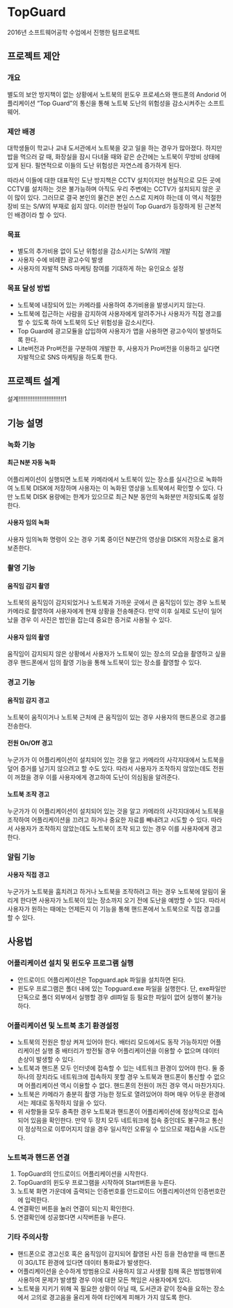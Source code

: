 # TopGuard
2016년 소프트웨어공학 수업에서 진행한 텀프로젝트

## 프로젝트 제안

### 개요
별도의 보안 방지책이 없는 상황에서 노트북의 윈도우 프로세스와 핸드폰의 Andorid 어플리케이션 “Top Guard”의 통신을 통해 노트북 도난의 위험성을 감소시켜주는 소프트웨어.

### 제안 배경
대학생들이 학교나 교내 도서관에서 노트북을 갖고 일을 하는 경우가 많아졌다. 하지만 밥을 먹으러 갈 때, 화장실을 잠시 다녀올 때와 같은 순간에는 노트북이 무방비 상태에 있게 된다. 필연적으로 이들의 도난 위험성은 자연스레 증가하게 된다.

따라서 이들에 대한 대표적인 도난 방지책은 CCTV 설치이지만 현실적으로 모든 곳에 CCTV를 설치하는 것은 불가능하며 아직도 우리 주변에는 CCTV가 설치되지 않은 곳이 많이 있다. 그러므로 결국 본인의 물건은 본인 스스로 지켜야 하는데 이 역시 적절한 장비 또는 S/W의 부재로 쉽지 않다. 이러한 현실이 Top Guard가 등장하게 된 근본적인 배경이라 할 수 있다.

### 목표
* 별도의 추가비용 없이 도난 위험성을 감소시키는 S/W의 개발
* 사용자 수에 비례한 광고수익 발생
* 사용자의 자발적 SNS 마케팅 참여를 기대하게 하는 유인요소 설정

### 목표 달성 방법
* 노트북에 내장되어 있는 카메라를 사용하여 추가비용을 발생시키지 않는다.
* 노트북에 접근하는 사람을 감지하여 사용자에게 알려주거나 사용자가 직접 경고를 할 수 있도록 하여 노트북의 도난 위험성을 감소시킨다.
* Top Guard에 광고모듈을 삽입하여 사용자가 앱을 사용하면 광고수익이 발생하도록 한다.
* Lite버전과 Pro버전을 구분하여 개발한 후, 사용자가 Pro버전을 이용하고 싶다면 자발적으로 SNS 마케팅을 하도록 한다.

## 프로젝트 설계
설계!!!!!!!!!!!!!!!!!!!!!!!!!!1

## 기능 설명
### 녹화 기능
#### 최근 N분 자동 녹화
어플리케이션이 실행되면 노트북 카메라에서 노트북이 있는 장소를 실시간으로 녹화하여 노트북 DISK에 저장하며 사용자는 이 녹화된 영상을 노트북에서 확인할 수 있다. 다만 노트북 DISK 용량에는 한계가 있으므로 최근 N분 동안의 녹화분만 저장되도록 설정한다.
#### 사용자 임의 녹화
사용자 임의녹화 명령이 오는 경우 기록 중이던 N분간의 영상을 DISK의 저장소로 옮겨 보존한다. 

### 촬영 기능
#### 움직임 감지 촬영
노트북의 움직임이 감지되었거나 노트북과 가까운 곳에서 큰 움직임이 있는 경우 노트북 카메라로 촬영하여 사용자에게 현재 상황을 전송해준다. 만약 이후 실제로 도난이 일어났을 경우 이 사진은 범인을 잡는데 중요한 증거로 사용될 수 있다.
#### 사용자 임의 촬영
움직임이 감지되지 않은 상황에서 사용자가 노트북이 있는 장소의 모습을 촬영하고 싶을 경우 핸드폰에서 임의 촬영 기능을 통해 노트북이 있는 장소를 촬영할 수 있다. 

### 경고 기능
#### 움직임 감지 경고
노트북이 움직이거나 노트북 근처에 큰 움직임이 있는 경우 사용자의 핸드폰으로 경고를 전송한다.
#### 전원 On/Off 경고
누군가가 이 어플리케이션이 설치되어 있는 것을 알고 카메라의 사각지대에서 노트북을 덮어 증거를 남기지 않으려고 할 수도 있다. 따라서 사용자가 조작하지 않았는데도 전원이 꺼졌을 경우 이를 사용자에게 경고하여 도난이 의심됨을 알려준다.
#### 노트북 조작 경고
누군가가 이 어플리케이션이 설치되어 있는 것을 알고 카메라의 사각지대에서 노트북을 조작하여 어플리케이션을 끄려고 하거나 중요한 자료를 빼내려고 시도할 수 있다. 따라서 사용자가 조작하지 않았는데도 노트북이 조작 되고 있는 경우 이를 사용자에게 경고한다.

### 알림 기능
#### 사용자 직접 경고
누군가가 노트북을 훔치려고 하거나 노트북을 조작하려고 하는 경우 노트북에 알림이 울리게 한다면 사용자가 노트북이 있는 장소까지 오기 전에 도난을 예방할 수 있다. 따라서 사용자가 원하는 때에는 언제든지 이 기능을 통해 핸드폰에서 노트북으로 직접 경고를 할 수 있다.

## 사용법
### 어플리케이션 설치 및 윈도우 프로그램 실행
* 안드로이드 어플리케이션은 Topguard.apk 파일을 설치하면 된다.
* 윈도우 프로그램은 폴더 내에 있는 Topguard.exe 파일을 실행한다. 단, exe파일만 단독으로 폴더 외부에서 실행할 경우 dll파일 등 필요한 파일이 없어 실행이 불가능하다.

### 어플리케이션 및 노트북 초기 환경설정
* 노트북의 전원은 항상 켜져 있어야 한다. 배터리 모드에서도 동작 가능하지만 어플리케이션 실행 중 배터리가 방전될 경우 어플리케이션을 이용할 수 없으며 데이터 손상이 발생할 수 있다.
* 노트북과 핸드폰 모두 인터넷에 접속할 수 있는 네트워크 환경이 있어야 한다. 둘 중 하나의 장치라도 네트워크에 접속하지 못할 경우 노트북과 핸드폰이 통신할 수 없으며 어플리케이션 역시 이용할 수 없다. 핸드폰의 전원이 꺼진 경우 역시 마찬가지다.
* 노트북은 카메라가 충분히 촬영 가능한 정도로 열려있어야 하며 매우 어두운 환경에서는 제대로 동작하지 않을 수 있다.
* 위 사항들을 모두 충족한 경우 노트북과 핸드폰이 어플리케이션에 정상적으로 접속되어 있음을 확인한다. 만약 두 장치 모두 네트워크에 접속 중인데도 불구하고 통신이 정상적으로 이루어지지 않을 경우 일시적인 오류일 수 있으므로 재접속을 시도한다.

### 노트북과 핸드폰 연결
1. TopGuard의 안드로이드 어플리케이션을 시작한다.
2. TopGuard의 윈도우 프로그램을 시작하여 Start버튼을 누른다.
3. 노트북 화면 가운데에 출력되는 인증번호를 안드로이드 어플리케이션의 인증번호란에 입력한다.
4. 연결확인 버튼을 눌러 연결이 되는지 확인한다.
5. 연결확인에 성공했다면 시작버튼을 누른다.

### 기타 주의사항
* 핸드폰으로 경고신호 혹은 움직임이 감지되어 촬영된 사진 등을 전송받을 때 핸드폰이 3G/LTE 환경에 있다면 데이터 통화료가 발생한다.
* 어플리케이션을 순수하게 방범용으로 사용하지 않고 사생활 침해 혹은 범법행위에 사용하여 문제가 발생할 경우 이에 대한 모든 책임은 사용자에게 있다.
* 노트북을 지키기 위해 꼭 필요한 상황이 아닐 때, 도서관과 같이 정숙을 요하는 장소에서 고의로 경고음을 울리게 하여 타인에게 피해가 가지 않도록 한다.
